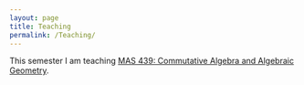```yaml
---
layout: page
title: Teaching
permalink: /Teaching/
---
```


This semester I am teaching [MAS 439: Commutative Algebra and Algebraic Geometry](http://ptwiddle.github.io/MAS439-Commutative-Algebra).




